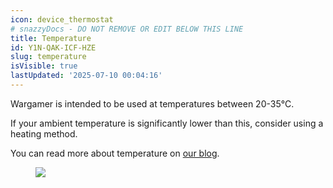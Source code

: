 ```yaml
---
icon: device_thermostat
# snazzyDocs - DO NOT REMOVE OR EDIT BELOW THIS LINE
title: Temperature
id: Y1N-QAK-ICF-HZE
slug: temperature
isVisible: true
lastUpdated: '2025-07-10 00:04:16'
---
```

<div class="sd-grid" data-columns="2"><div class="sd-card" target="_self"><p>Wargamer is intended to be used at temperatures between 20-35°C.</p><p>If your ambient temperature is significantly lower than this, consider using a heating method.</p><p>You can read more about temperature on <a href="https://yesthats3dprinted.com/blogs/the-science-of-resin-printing/how-temperature-affects-resin-printing-the-science-of-resin-printing" target="_blank">our blog</a>.</p></div><div class="sd-card" target="_self"><figure><img src="https://app.snazzydocs.com/storage/users/Xniulla7ZiAZCeM4/docs/7VBCcNUP9ajJfVFv/images/xMdmtCJafzswhQ1aSw3W.webp"></figure><p><br></p></div></div>

<br />